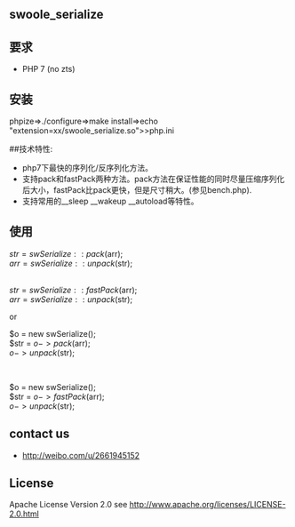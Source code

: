 ## swoole_serialize

## 要求

- PHP 7  (no zts)

## 安装

phpize=>./configure=>make install=>echo "extension=xx/swoole_serialize.so">>php.ini


##技术特性:

- php7下最快的序列化/反序列化方法。
- 支持pack和fastPack两种方法。pack方法在保证性能的同时尽量压缩序列化后大小，fastPack比pack更快，但是尺寸稍大。(参见bench.php).
- 支持常用的__sleep __wakeup __autoload等特性。

## 使用

$str = swSerialize::pack($arr);<br/>
$arr = swSerialize::unpack($str);<br/>
<br/>

$str = swSerialize::fastPack($arr);<br/>
$arr = swSerialize::unpack($str);<br/>

or

$o = new swSerialize();<br/>
$str = $o->pack($arr);<br/>
$o->unpack($str);<br/>

<br/>

$o = new swSerialize();<br/>
$str = $o->fastPack($arr);<br/>
$o->unpack($str);<br/>


## contact us
- http://weibo.com/u/2661945152

## License

Apache License Version 2.0 see http://www.apache.org/licenses/LICENSE-2.0.html
